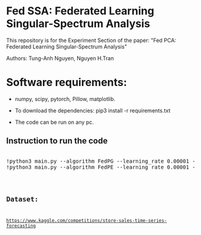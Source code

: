 # Fed SSA: Federated Learning Singular-Spectrum Analysis
This repository is for the Experiment Section of the paper: "Fed PCA: Federated Learning Singular-Spectrum Analysis"

Authors: Tung-Anh Nguyen, Nguyen H.Tran
# Software requirements:
- numpy, scipy, pytorch, Pillow, matplotlib.

- To download the dependencies: pip3 install -r requirements.txt

- The code can be run on any pc.
## Instruction to run the code

<pre></code>
!python3 main.py --algorithm FedPG --learning_rate 0.00001 --num_global_iters 100 --window 80 --dim 80 --subusers 0.1 --local_epochs 30
!python3 main.py --algorithm FedPE --learning_rate 0.00001 --num_global_iters 100 --window 80 --dim 80 --subusers 0.1 --local_epochs 30
<code></pre>


## Dataset:
https://www.kaggle.com/competitions/store-sales-time-series-forecasting